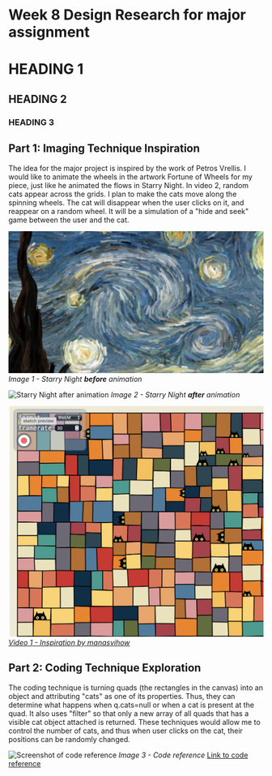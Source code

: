 # Week 8 Design Research for major assignment

# HEADING 1

## HEADING 2

### HEADING 3
## Part 1: Imaging Technique Inspiration
The idea for the major project is inspired by the work of Petros Vrellis. I would like to animate the wheels in the artwork Fortune of Wheels for my piece, just like he animated the flows in Starry Night. In video 2, random cats appear across the grids. I plan to make the cats move along the spinning wheels. The cat will disappear when the user clicks on it, and reappear on a random wheel. It will be a simulation of a "hide and seek" game between the user and the cat.


![Starry Night before animation](StarryNight_Before.png "Image 1 - Starry Night before animation")
*Image 1 - Starry Night **before** animation*

![Starry Night after animation](StarryNight_After.png "Image 2 - Starry Night after animation")
*Image 2 - Starry Night **after** animation*


![Video 1 Inspiration from manasvihow](Inspiration_from_manasvihow.png "Video 1 Inspiration from manasvihow")
[*Video 1 - Inspiration by manasvihow*](https://editor.p5js.org/manasvihow/sketches/TnI2BDD1Z)

## Part 2: Coding Technique Exploration
The coding technique is turning quads (the rectangles in the canvas) into an object and attributing "cats" as one of its properties. Thus, they can determine what happens when q.cats=null or when a cat is present at the quad. It also uses "filter" so that only a new array of all quads that has a visible cat object attached is returned. These techniques would allow me to control the number of cats, and thus when user clicks on the cat, their positions can be randomly changed.

![Screenshot of code reference](Code_cats.jpg "Image 3 - Code reference")
*Image 3 - Code reference*
[Link to code reference](https://editor.p5js.org/manasvihow/sketches/Uojid9ORv)
